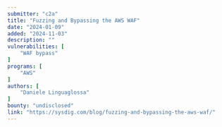 ```yaml
---
submitter: "c2a"
title: "Fuzzing and Bypassing the AWS WAF"
date: "2024-01-09"
added: "2024-11-03"
description: ""
vulnerabilities: [
    "WAF bypass"
]
programs: [
    "AWS"
]
authors: [
    "Daniele Linguaglossa"
]
bounty: "undisclosed"
link: "https://sysdig.com/blog/fuzzing-and-bypassing-the-aws-waf/"
---
```





